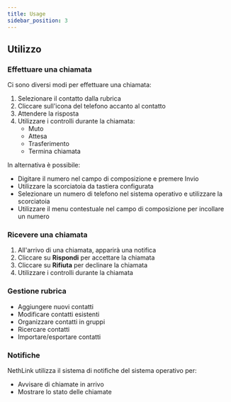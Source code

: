 ```yaml
---
title: Usage
sidebar_position: 3
---
```


## Utilizzo

### Effettuare una chiamata

Ci sono diversi modi per effettuare una chiamata:

1. Selezionare il contatto dalla rubrica
2. Cliccare sull'icona del telefono accanto al contatto
3. Attendere la risposta
4. Utilizzare i controlli durante la chiamata:
     - Muto
     - Attesa
     - Trasferimento
     - Termina chiamata

In alternativa è possibile:

- Digitare il numero nel campo di composizione e premere Invio
- Utilizzare la scorciatoia da tastiera configurata
- Selezionare un numero di telefono nel sistema operativo e utilizzare la scorciatoia
- Utilizzare il menu contestuale nel campo di composizione per incollare un numero

### Ricevere una chiamata

1. All'arrivo di una chiamata, apparirà una notifica
2. Cliccare su **Rispondi** per accettare la chiamata
3. Cliccare su **Rifiuta** per declinare la chiamata
4. Utilizzare i controlli durante la chiamata

### Gestione rubrica

- Aggiungere nuovi contatti
- Modificare contatti esistenti
- Organizzare contatti in gruppi
- Ricercare contatti
- Importare/esportare contatti

### Notifiche

NethLink utilizza il sistema di notifiche del sistema operativo per:

- Avvisare di chiamate in arrivo
- Mostrare lo stato delle chiamate
